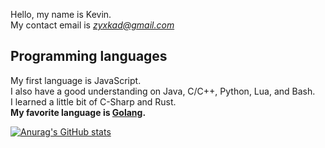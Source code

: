 
Hello, my name is Kevin.  
My contact email is *zyxkad@gmail.com*

## Programming languages

My first language is JavaScript.  
I also have a good understanding on Java, C/C++, Python, Lua, and Bash.  
I learned a little bit of C-Sharp and Rust.  
**My favorite language is [Golang](https://go.dev/).**

[![Anurag's GitHub stats](https://github-readme-stats.vercel.app/api?username=zyxkad)](https://github.com/anuraghazra/github-readme-stats)

